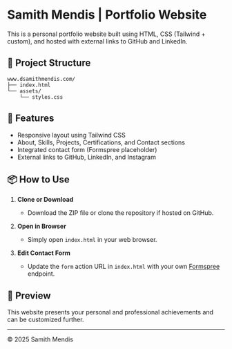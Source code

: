 
# Samith Mendis | Portfolio Website

This is a personal portfolio website built using HTML, CSS (Tailwind + custom), and hosted with external links to GitHub and LinkedIn.

## 📁 Project Structure

```
www.dsamithmendis.com/
├── index.html
└── assets/
    └── styles.css
```

## 🚀 Features

- Responsive layout using Tailwind CSS
- About, Skills, Projects, Certifications, and Contact sections
- Integrated contact form (Formspree placeholder)
- External links to GitHub, LinkedIn, and Instagram

## 📦 How to Use

1. **Clone or Download**
   - Download the ZIP file or clone the repository if hosted on GitHub.

2. **Open in Browser**
   - Simply open `index.html` in your web browser.

3. **Edit Contact Form**
   - Update the `form` action URL in `index.html` with your own [Formspree](https://formspree.io/) endpoint.

## 📸 Preview

This website presents your personal and professional achievements and can be customized further.

---

© 2025 Samith Mendis
